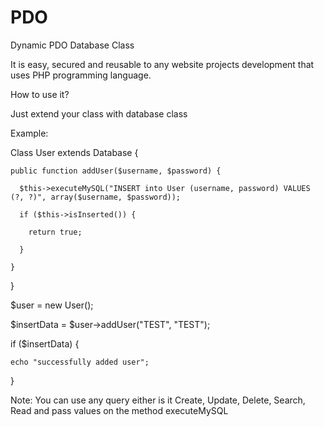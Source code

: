 PDO
===

Dynamic PDO Database Class

It is easy, secured and reusable to any website projects development that uses PHP programming language.

How to use it?

Just extend your class with database class

Example:

  Class User extends Database {
  
    public function addUser($username, $password) {
    
      $this->executeMySQL("INSERT into User (username, password) VALUES (?, ?)", array($username, $password));
      
      if ($this->isInserted()) {
      
        return true;
        
      }  
      
    }
    
  }
  
  $user = new User();
  
  $insertData = $user->addUser("TEST", "TEST");
  
  if ($insertData) {
  
    echo "successfully added user";
    
  }
  
  Note: You can use any query either is it Create, Update, Delete, Search, Read and pass values on the method executeMySQL
